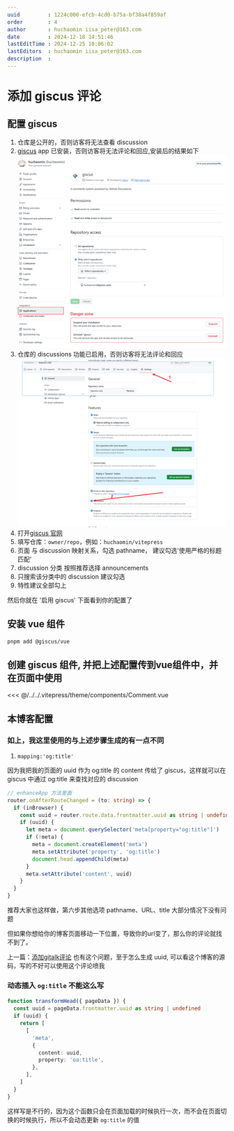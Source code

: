 ```yaml
---
uuid         : 1224c000-efcb-4cd0-b75a-bf38a4f859af
order        : 4
author       : huchaomin iisa_peter@163.com
date         : 2024-12-18 14:51:46
lastEditTime : 2024-12-25 10:06:02
lastEditors  : huchaomin iisa_peter@163.com
description  :
---
```


# 添加 giscus 评论

## 配置 giscus

1. 仓库是公开的，否则访客将无法查看 discussion
2. [giscus](https://github.com/apps/giscus) app 已安装，否则访客将无法评论和回应,安装后的结果如下
  ![giscus安装结果](./giscus安装结果.png)
3. 仓库的 discussions 功能已启用，否则访客将无法评论和回应
  ![discussions功能已启用](./discussions功能已启用.png)
4. 打开[giscus 官网](https://giscus.app/zh-CN)
5. 填写仓库：`owner/repo`，例如：`huchaomin/vitepress`
6. 页面 与 discussion 映射关系，勾选 pathname， 建议勾选'使用严格的标题匹配'
7. discussion 分类 按照推荐选择 announcements
8. 只搜索该分类中的 discussion 建议勾选
9. 特性建议全部勾上

然后你就在 '启用 giscus' 下面看到你的配置了

## 安装 vue 组件

```bash
pnpm add @giscus/vue
```

## 创建 giscus 组件, 并把上述配置传到vue组件中，并在页面中使用

<<< @/../../.vitepress/theme/components/Comment.vue

## 本博客配置

### 如上，我这里使用的与上述步骤生成的有一点不同

1. `mapping:'og:title'`

因为我把我的页面的 uuid 作为 og:title 的 content 传给了 giscus，这样就可以在 giscus 中通过 og:title 来查找对应的 discussion

```ts
// enhanceApp 方法里面
router.onAfterRouteChanged = (to: string) => {
  if (inBrowser) {
    const uuid = router.route.data.frontmatter.uuid as string | undefined
    if (uuid) {
      let meta = document.querySelector('meta[property="og:title"]')
      if (!meta) {
        meta = document.createElement('meta')
        meta.setAttribute('property', 'og:title')
        document.head.appendChild(meta)
      }
      meta.setAttribute('content', uuid)
    }
  }
}
```

推荐大家也这样做，第六步其他选项 pathname、URL、title 大部分情况下没有问题

但如果你想给你的博客页面移动一下位置，导致你的url变了，那么你的评论就找不到了。

上一篇：[添加gitalk评论](../添加gitalk评论/index.md) 也有这个问题，至于怎么生成 uuid, 可以看这个博客的源码，写的不好可以使用这个评论喷我

### 动态插入 `og:title` 不能这么写

```ts
function transformHead({ pageData }) {
  const uuid = pageData.frontmatter.uuid as string | undefined
  if (uuid) {
    return [
      [
        'meta',
        {
          content: uuid,
          property: 'oa:title',
        },
      ],
    ]
  }
}
```

这样写是不行的，因为这个函数只会在页面加载的时候执行一次，而不会在页面切换的时候执行，所以不会动态更新 `og:title` 的值
